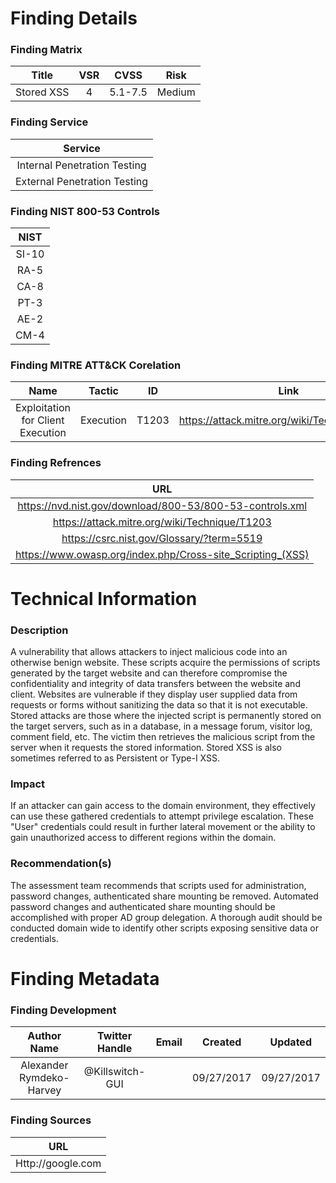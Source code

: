 # Finding Details 

### Finding Matrix
| Title  | VSR  |  CVSS  | Risk |
|:-:|:-:|:-:|:-:|
|  Stored XSS  |  4 |  5.1-7.5 | Medium  |

### Finding Service
| Service  |
|:-:|
| Internal Penetration Testing  |
| External Penetration Testing  |

### Finding NIST 800-53 Controls
| NIST  |
|:-:|
| SI-10  |
| RA-5   |
| CA-8   |
| PT-3   |
| AE-2   |
| CM-4   |

### Finding MITRE ATT&CK Corelation
| Name | Tactic | ID | Link |
|:-:|:-:|:-:|:-:|
| Exploitation for Client Execution | Execution | T1203 | https://attack.mitre.org/wiki/Technique/T1203 |

### Finding Refrences
| URL |
|:-:|
| https://nvd.nist.gov/download/800-53/800-53-controls.xml |
| https://attack.mitre.org/wiki/Technique/T1203 |
| https://csrc.nist.gov/Glossary/?term=5519 |
| https://www.owasp.org/index.php/Cross-site_Scripting_(XSS) |
 
# Technical Information

### Description 
A vulnerability that allows attackers to inject malicious code into an otherwise benign website. These scripts acquire the permissions of scripts generated by the target website and can therefore compromise the confidentiality and integrity of data transfers between the website and client. Websites are vulnerable if they display user supplied data from requests or forms without sanitizing the data so that it is not executable. Stored attacks are those where the injected script is permanently stored on the target servers, such as in a database, in a message forum, visitor log, comment field, etc. The victim then retrieves the malicious script from the server when it requests the stored information. Stored XSS is also sometimes referred to as Persistent or Type-I XSS.
### Impact
If an attacker can gain access to the domain environment, they effectively can use these gathered credentials to attempt privilege escalation. These "User" credentials could result in further lateral movement or the ability to gain unauthorized access to different regions within the domain.

### Recommendation(s)
The assessment team recommends that scripts used for administration, password changes, authenticated share mounting be removed. Automated password changes and authenticated share mounting should be accomplished with proper AD group delegation. A thorough audit should be conducted domain wide to identify other scripts exposing sensitive data or credentials.  

# Finding Metadata
### Finding Development
| Author Name | Twitter Handle | Email | Created | Updated |
|:-:|:-:|:-:|:-:|:-:|
| Alexander Rymdeko-Harvey | @Killswitch-GUI |  | 09/27/2017 | 09/27/2017 |

### Finding Sources
| URL | 
|:-:|
| Http://google.com |
